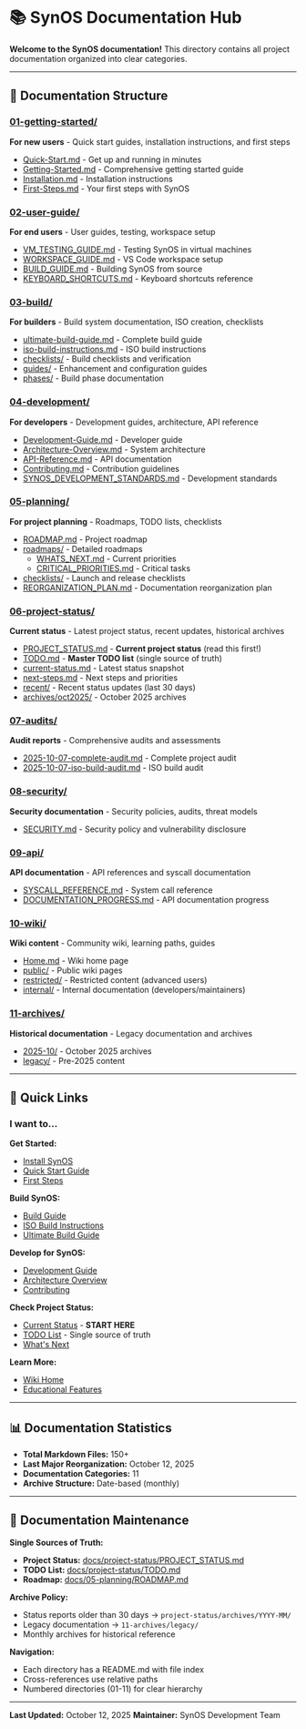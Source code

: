 # 📚 SynOS Documentation Hub

**Welcome to the SynOS documentation!** This directory contains all project documentation organized into clear categories.

---

## 📂 Documentation Structure

### [01-getting-started/](01-getting-started/)
**For new users** - Quick start guides, installation instructions, and first steps
- [Quick-Start.md](01-getting-started/Quick-Start.md) - Get up and running in minutes
- [Getting-Started.md](01-getting-started/Getting-Started.md) - Comprehensive getting started guide
- [Installation.md](01-getting-started/Installation.md) - Installation instructions
- [First-Steps.md](01-getting-started/First-Steps.md) - Your first steps with SynOS

### [02-user-guide/](02-user-guide/)
**For end users** - User guides, testing, workspace setup
- [VM_TESTING_GUIDE.md](02-user-guide/VM_TESTING_GUIDE.md) - Testing SynOS in virtual machines
- [WORKSPACE_GUIDE.md](02-user-guide/WORKSPACE_GUIDE.md) - VS Code workspace setup
- [BUILD_GUIDE.md](02-user-guide/BUILD_GUIDE.md) - Building SynOS from source
- [KEYBOARD_SHORTCUTS.md](02-user-guide/KEYBOARD_SHORTCUTS.md) - Keyboard shortcuts reference

### [03-build/](03-build/)
**For builders** - Build system documentation, ISO creation, checklists
- [ultimate-build-guide.md](03-build/ultimate-build-guide.md) - Complete build guide
- [iso-build-instructions.md](03-build/iso-build-instructions.md) - ISO build instructions
- [checklists/](03-build/checklists/) - Build checklists and verification
- [guides/](03-build/guides/) - Enhancement and configuration guides
- [phases/](03-build/phases/) - Build phase documentation

### [04-development/](04-development/)
**For developers** - Development guides, architecture, API reference
- [Development-Guide.md](04-development/Development-Guide.md) - Developer guide
- [Architecture-Overview.md](04-development/Architecture-Overview.md) - System architecture
- [API-Reference.md](04-development/API-Reference.md) - API documentation
- [Contributing.md](04-development/Contributing.md) - Contribution guidelines
- [SYNOS_DEVELOPMENT_STANDARDS.md](04-development/SYNOS_DEVELOPMENT_STANDARDS.md) - Development standards

### [05-planning/](05-planning/)
**For project planning** - Roadmaps, TODO lists, checklists
- [ROADMAP.md](05-planning/ROADMAP.md) - Project roadmap
- [roadmaps/](05-planning/roadmaps/) - Detailed roadmaps
  - [WHATS_NEXT.md](05-planning/roadmaps/WHATS_NEXT.md) - Current priorities
  - [CRITICAL_PRIORITIES.md](05-planning/roadmaps/CRITICAL_PRIORITIES.md) - Critical tasks
- [checklists/](05-planning/checklists/) - Launch and release checklists
- [REORGANIZATION_PLAN.md](05-planning/REORGANIZATION_PLAN.md) - Documentation reorganization plan

### [06-project-status/](project-status/)
**Current status** - Latest project status, recent updates, historical archives
- [PROJECT_STATUS.md](project-status/PROJECT_STATUS.md) - **Current project status** (read this first!)
- [TODO.md](project-status/TODO.md) - **Master TODO list** (single source of truth)
- [current-status.md](project-status/current-status.md) - Latest status snapshot
- [next-steps.md](project-status/next-steps.md) - Next steps and priorities
- [recent/](project-status/recent/) - Recent status updates (last 30 days)
- [archives/oct2025/](project-status/archives/oct2025/) - October 2025 archives

### [07-audits/](07-audits/)
**Audit reports** - Comprehensive audits and assessments
- [2025-10-07-complete-audit.md](07-audits/2025-10-07-complete-audit.md) - Complete project audit
- [2025-10-07-iso-build-audit.md](07-audits/2025-10-07-iso-build-audit.md) - ISO build audit

### [08-security/](08-security/)
**Security documentation** - Security policies, audits, threat models
- [SECURITY.md](08-security/SECURITY.md) - Security policy and vulnerability disclosure

### [09-api/](09-api/)
**API documentation** - API references and syscall documentation
- [SYSCALL_REFERENCE.md](09-api/SYSCALL_REFERENCE.md) - System call reference
- [DOCUMENTATION_PROGRESS.md](09-api/DOCUMENTATION_PROGRESS.md) - API documentation progress

### [10-wiki/](wiki/)
**Wiki content** - Community wiki, learning paths, guides
- [Home.md](wiki/Home.md) - Wiki home page
- [public/](wiki/public/) - Public wiki pages
- [restricted/](wiki/restricted/) - Restricted content (advanced users)
- [internal/](wiki/internal/) - Internal documentation (developers/maintainers)

### [11-archives/](11-archives/)
**Historical documentation** - Legacy documentation and archives
- [2025-10/](11-archives/2025-10/) - October 2025 archives
- [legacy/](11-archives/legacy/) - Pre-2025 content

---

## 🎯 Quick Links

### I want to...

**Get Started:**
- [Install SynOS](01-getting-started/Installation.md)
- [Quick Start Guide](01-getting-started/Quick-Start.md)
- [First Steps](01-getting-started/First-Steps.md)

**Build SynOS:**
- [Build Guide](02-user-guide/BUILD_GUIDE.md)
- [ISO Build Instructions](03-build/iso-build-instructions.md)
- [Ultimate Build Guide](03-build/ultimate-build-guide.md)

**Develop for SynOS:**
- [Development Guide](04-development/Development-Guide.md)
- [Architecture Overview](04-development/Architecture-Overview.md)
- [Contributing](04-development/Contributing.md)

**Check Project Status:**
- [Current Status](project-status/PROJECT_STATUS.md) - **START HERE**
- [TODO List](project-status/TODO.md) - Single source of truth
- [What's Next](05-planning/roadmaps/WHATS_NEXT.md)

**Learn More:**
- [Wiki Home](wiki/Home.md)
- [Educational Features](wiki/Educational-Features.md)

---

## 📊 Documentation Statistics

- **Total Markdown Files:** 150+
- **Last Major Reorganization:** October 12, 2025
- **Documentation Categories:** 11
- **Archive Structure:** Date-based (monthly)

---

## 🔄 Documentation Maintenance

**Single Sources of Truth:**
- **Project Status:** [docs/project-status/PROJECT_STATUS.md](project-status/PROJECT_STATUS.md)
- **TODO List:** [docs/project-status/TODO.md](project-status/TODO.md)
- **Roadmap:** [docs/05-planning/ROADMAP.md](05-planning/ROADMAP.md)

**Archive Policy:**
- Status reports older than 30 days → `project-status/archives/YYYY-MM/`
- Legacy documentation → `11-archives/legacy/`
- Monthly archives for historical reference

**Navigation:**
- Each directory has a README.md with file index
- Cross-references use relative paths
- Numbered directories (01-11) for clear hierarchy

---

**Last Updated:** October 12, 2025
**Maintainer:** SynOS Development Team
